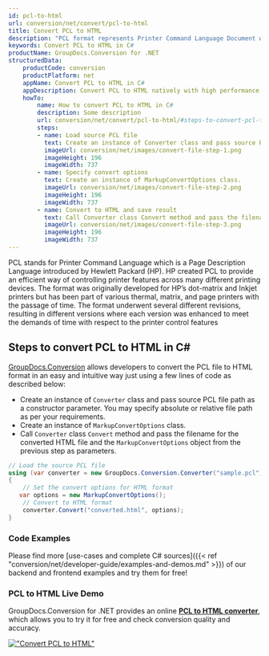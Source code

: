 ```yaml
---
id: pcl-to-html
url: conversion/net/convert/pcl-to-html
title: Convert PCL to HTML
description: "PCL format represents Printer Command Language Document with .pcl extension. Learn how to convert PCL to HTML file programmatically in C# language using GroupDocs.Conversion for .NET library."
keywords: Convert PCL to HTML in C#
productName: GroupDocs.Conversion for .NET
structuredData:
    productCode: conversion
    productPlatform: net
    appName: Convert PCL to HTML in C#
    appDescription: Convert PCL to HTML natively with high performance using C# language and server side GroupDocs.Conversion for .NET APIs, without the use of any software like Microsoft or Open Office.
    howTo:
        name: How to convert PCL to HTML in C# 
        description: Some description
        url: conversion/net/convert/pcl-to-html/#steps-to-convert-pcl-to-html-in-c
        steps:
        - name: Load source PCL file 
          text: Create an instance of Converter class and pass source PCL file path as a constructor parameter. You may specify absolute or relative file path as per your requirements. 
          imageUrl: conversion/net/images/convert-file-step-1.png
          imageHeight: 196
          imageWidth: 737
        - name: Specify convert options 
          text: Create an instance of MarkupConvertOptions class.
          imageUrl: conversion/net/images/convert-file-step-2.png
          imageHeight: 196
          imageWidth: 737
        - name: Convert to HTML and save result 
          text: Call Converter class Convert method and pass the filename for the converted HTML file and the MarkupConvertOptions object from the previous step as parameters.
          imageUrl: conversion/net/images/convert-file-step-3.png
          imageHeight: 196
          imageWidth: 737
---
```


PCL stands for Printer Command Language which is a Page Description Language introduced by Hewlett Packard (HP). HP created PCL to provide an efficient way of controlling printer features across many different printing devices. The format was originally developed for HP’s dot-matrix and Inkjet printers but has been part of various thermal, matrix, and page printers with the passage of time. The format underwent several different revisions, resulting in different versions where each version was enhanced to meet the demands of time with respect to the printer control features

## Steps to convert PCL to HTML in C#

[GroupDocs.Conversion](https://products.groupdocs.com/conversion/net) allows developers to convert the PCL file to HTML format in an easy and intuitive way just using a few lines of code as described below:

* Create an instance of `Converter` class and pass source PCL file path as a constructor parameter. You may specify absolute or relative file path as per your requirements. 
* Create an instance of `MarkupConvertOptions` class.
* Call `Converter` class `Convert` method and pass the filename for the converted HTML file and the `MarkupConvertOptions` object from the previous step as parameters.

```csharp
// Load the source PCL file
using (var converter = new GroupDocs.Conversion.Converter("sample.pcl"))
{
    // Set the convert options for HTML format
   var options = new MarkupConvertOptions();
    // Convert to HTML format
    converter.Convert("converted.html", options);
}
```

### Code Examples

Please find more [use-cases and complete C# sources]({{< ref "conversion/net/developer-guide/examples-and-demos.md" >}}) of our backend and frontend examples and try them for free!

### PCL to HTML Live Demo

GroupDocs.Conversion for .NET provides an online [**PCL to HTML converter**](https://products.groupdocs.app/conversion/pcl-to-html), which allows you to try it for free and check conversion quality and accuracy.

[!["Convert PCL to HTML"](conversion/net/images/convert-to-html/convert-pcl-to-html.png)](https://products.groupdocs.app/conversion/pcl-to-html)